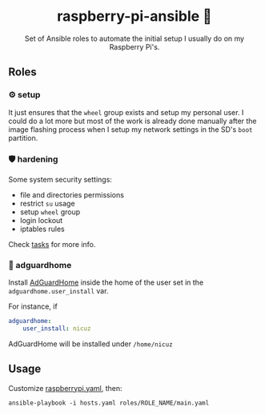 <h1 align="center">raspberry-pi-ansible 🍇</h1>
<p align="center">Set of Ansible roles to automate the initial setup I usually do on my Raspberry Pi's.</p>

## Roles
### ⚙️ setup
It just ensures that the ```wheel``` group exists and setup my personal user. I could do a lot more but most of the work is already done manually after the image flashing process when I setup my network settings in the SD's ```boot``` partition.

### 🛡 hardening
Some system security settings:
* file and directories permissions
* restrict ```su``` usage
* setup ```wheel``` group
* login lockout
* iptables rules

Check [tasks](roles/hardening/tasks) for more info.

### 🚫 adguardhome
Install [AdGuardHome](https://github.com/AdguardTeam/AdGuardHome) inside the home of the user set in the ```adguardhome.user_install``` var.

For instance, if
```yaml
adguardhome:
    user_install: nicuz
```
AdGuardHome will be installed under ```/home/nicuz```

## Usage
Customize [raspberrypi.yaml](host_vars/raspberrypi.yaml), then:
```shell
ansible-playbook -i hosts.yaml roles/ROLE_NAME/main.yaml
```
